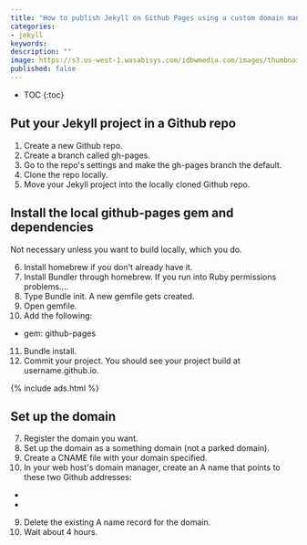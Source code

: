 ```yaml
---
title: "How to publish Jekyll on Github Pages using a custom domain managed through Bluehost"
categories:
- jekyll
keywords:
description: ""
image: https://s3.us-west-1.wasabisys.com/idbwmedia.com/images/thumbnails/
published: false
---
```


* TOC
{:toc}

## Put your Jekyll project in a Github repo

1. Create a new Github repo.
2. Create a branch called gh-pages.
3. Go to the repo's settings and make the gh-pages branch the default.
4. Clone the repo locally.
5. Move your Jekyll project into the locally cloned Github repo.

## Install the local github-pages gem and dependencies

Not necessary unless you want to build locally, which you do.

6. Install homebrew if you don't already have it.
7. Install Bundler through homebrew. If you run into Ruby permissions problems....
8. Type Bundle init. A new gemfile gets created.
9. Open gemfile.
10. Add the following:

- gem: github-pages
11. Bundle install.
6. Commit your project. You should see your project build at username.github.io.

{% include ads.html %}

## Set up the domain
7. Register the domain you want.
8. Set up the domain as a something domain (not a parked domain).
7. Create a CNAME file with your domain specified.
8. In your web host's domain manager, create an A name that points to these two Github addresses:
*
*
9. Delete the existing A name record for the domain.
9. Wait about 4 hours.
